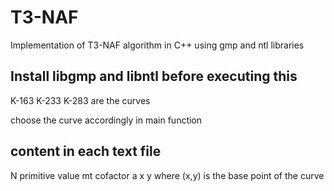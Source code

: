 # T3-NAF
Implementation of T3-NAF algorithm in C++ using gmp and ntl libraries

## Install libgmp and libntl before executing this

K-163 K-233 K-283 are the curves

choose the curve accordingly in main function

## content in each text file
N
primitive value mt
cofactor a
x
y
where (x,y) is the base point of the curve
